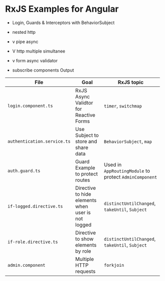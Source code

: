 # RxJS Examples for Angular

- Login, Guards & Interceptors with BehaviorSubject
  
- nested http
- v pipe async
- V http multiple simultanee
- v form async validator
- subscribe components Output

| File      | Goal  | RxJS topic
| ----------- | ----------- | ----------- |
| `login.component.ts`      | RxJS Async Validtor for Reactive Forms |`timer`, `switchmap`       | 
| `authentication.service.ts`   | Use Subject to store and share data |   `BehaviorSubject`, `map`  
| `auth.guard.ts`   |  Guard Example to protect routes         | Used in `AppRoutingModule` to protect `AdminComponent`| 
| `if-logged.directive.ts`   | Directive to hide elements when user is not logged | `distinctUntilChanged`, `takeUntil`, `Subject`| 
| `if-role.directive.ts`   | Directive to show elements by role | `distinctUntilChanged`, `takeUntil`, `Subject`| 
| `admin.component` | Multiple HTTP requests  |  `forkjoin`    

